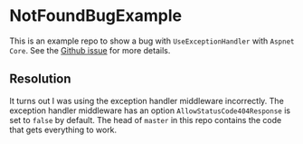 # NotFoundBugExample

This is an example repo to show a bug with `UseExceptionHandler` with `Aspnet Core`. See the [Github issue](https://github.com/dotnet/aspnetcore/issues/31024) for more details.

## Resolution
It turns out I was using the exception handler middleware incorrectly. The exception handler middleware has an option `AllowStatusCode404Response` is set to `false` by default. The head of `master` in this repo contains the code that gets everything to work.
